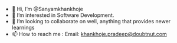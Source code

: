 - 👋 Hi, I’m @Sanyamkhankhoje
- 👀 I’m interested in Software Development.
- 💞️ I’m looking to collaborate on well, anything that provides newer learnings
- 📫 How to reach me : Email: khankhoje.pradeep@doubtnut.com

<!---
Sanyamkhankhoje/Sanyamkhankhoje is a ✨ special ✨ repository because its `README.md` (this file) appears on your GitHub profile.
You can click the Preview link to take a look at your changes.
--->
